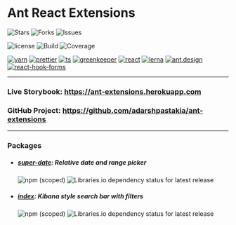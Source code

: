 # Ant React Extensions


![Stars](https://img.shields.io/github/stars/adarshpastakia/ant-extensions.svg?logoColor=blue&style=social&logo=github "GitHub Stars")
![Forks](https://img.shields.io/github/forks/adarshpastakia/ant-extensions.svg?logoColor=blue&style=social&logo=github "GitHub Forks")
![Issues](https://img.shields.io/github/issues/adarshpastakia/ant-extensions.svg?logoColor=blue&style=social&logo=github "GitHub Issues")

![license](https://img.shields.io/badge/license-MIT-blue.svg?style=for-the-badge&logo=none)
![Build](https://img.shields.io/travis/adarshpastakia/ant-extensions/master.svg?style=for-the-badge&logo=travis&labelColor=363636&label=Travis%20CI)
![Coverage](https://img.shields.io/codecov/c/github/adarshpastakia/ant-extensions/master.svg?style=for-the-badge&logo=codecov&labelColor=363636&label=Code%20Cov)


[![yarn](https://img.shields.io/badge/Yarn-333.svg?style=for-the-badge&logo=yarn)](https://yarnpkg.com/)
[![prettier](https://img.shields.io/badge/Prettier-333.svg?style=for-the-badge&logo=prettier)](https://prettier.io/)
[![ts](https://img.shields.io/badge/Typescript-333.svg?style=for-the-badge&logo=typescript)](https://www.typescriptlang.org/)
[![greenkeeper](https://img.shields.io/badge/GreenKeeper-333.svg?style=for-the-badge&logo=greenkeeper)](https://www.mongodb.com/)
[![react](https://img.shields.io/badge/React-333.svg?style=for-the-badge&logo=react)](http://reactjs.org/)
[![lerna](https://img.shields.io/badge/lerna-333.svg?style=for-the-badge&logo=lerna)](https://lerna.js.org/)
[![ant.design](https://img.shields.io/badge/ant.design-333.svg?style=for-the-badge&logo=blueprint)](https://blueprintjs.com/)
[![react-hook-forms](https://img.shields.io/badge/React_Hook_Forms-333.svg?style=for-the-badge&logo=formik)](https://react-hook-form.com/)

---


### Live Storybook: https://ant-extensions.herokuapp.com

### GitHub Project: https://github.com/adarshpastakia/ant-extensions

---

### Packages

- ##### [super-date](./modules/super-date/README.md): Relative date and range picker
    ![npm (scoped)](https://img.shields.io/npm/v/@ant-extensions/super-date?logo=npm&style=flat-square&labelColor=363636&)
    ![Libraries.io dependency status for latest release](https://img.shields.io/librariesio/release/npm/@ant-extensions/super-date?style=flat-square&labelColor=363636&)


- ##### [index](./modules/index/README.md): Kibana style search bar with filters
    ![npm (scoped)](https://img.shields.io/npm/v/@ant-extensions/searchbar?logo=npm&style=flat-square&labelColor=363636&)
    ![Libraries.io dependency status for latest release](https://img.shields.io/librariesio/release/npm/@ant-extensions/searchbar?style=flat-square&labelColor=363636&)
